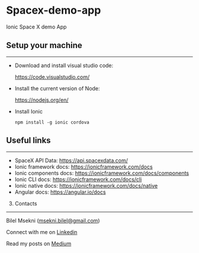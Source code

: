 # Spacex-demo-app

Ionic Space X demo App


## Setup your machine
-----------------

* Download and install visual studio code:

    https://code.visualstudio.com/

* Install the current version of Node:

    https://nodejs.org/en/

* Install Ionic

    `npm install -g ionic cordova`

## Useful links
-----------------

- SpaceX API Data: https://api.spacexdata.com/
- Ionic framework docs: https://ionicframework.com/docs
- Ionic components docs: https://ionicframework.com/docs/components
- Ionic CLI docs: https://ionicframework.com/docs/cli
- Ionic native docs: https://ionicframework.com/docs/native
- Angular docs: https://angular.io/docs

3. Contacts
-----------------

Bilel Msekni (msekni.bilel@gmail.com)

Connect with me on [Linkedin](https://www.linkedin.com/in/bilelmsekni/)

Read my posts on [Medium](https://medium.com/@msekni.bilel)

